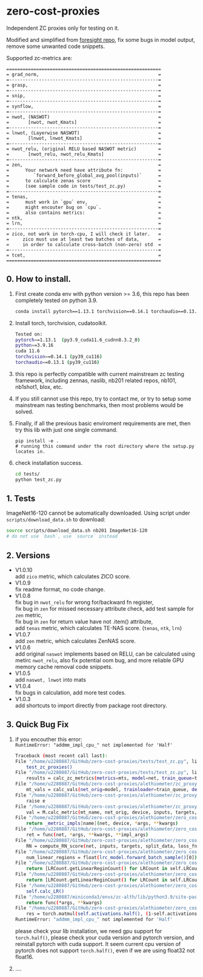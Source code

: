 <!--
 * @Author: ViolinSolo
 * @Date: 2023-03-26 10:11:01
 * @LastEditTime: 2023-04-30 17:25:08
 * @LastEditors: ViolinSolo
 * @Description: Readme
 * @FilePath: /zero-cost-proxies/README.md
-->
# zero-cost-proxies
Independent ZC proxies only for testing on it. 

Modified and simplified from [foresight repo](https://github.com/SamsungLabs/zero-cost-nas), fix some bugs in model output, remove some unwanted code snippets.

Supported zc-metrics are:
```
=========================================================
= grad_norm,                                            =
=-------------------------------------------------------=
= grasp,                                                =
=-------------------------------------------------------=
= snip,                                                 =
=-------------------------------------------------------=
= synflow,                                              =
=-------------------------------------------------------=
= nwot, (NASWOT)                                        =
=       [nwot, nwot_Kmats]                              =
=-------------------------------------------------------=
= lnwot, (Layerwise NASWOT)                             =
=       [lnwot, lnwot_Kmats]                            =
=-------------------------------------------------------=
= nwot_relu, (original RELU based NASWOT metric)        =
=       [nwot_relu, nwot_relu_Kmats]                    =
=-------------------------------------------------------=
= zen,                                                  =
=      Your network need have attribute fn:             =
=         `forward_before_global_avg_pool(inputs)`      =
=      to calculate zenas score                         =
=      (see sample code in tests/test_zc.py)            =
=-------------------------------------------------------=
= tenas,                                                =
=      must work in `gpu` env,                          =
=      might encouter bug on `cpu`.                     =
=      also contains metrics:                           =
= ntk,                                                  =
= lrn,                                                  = 
=-------------------------------------------------------=
= zico, not work in torch-cpu, I will check it later.   =
=     zico must use at least two batches of data,       =
=     in order to calculate cross-batch (non-zero) std  =
=-------------------------------------------------------=
= tcet,                                                 =
=========================================================
```

## 0. How to install.
1. First create conda env with python version >= 3.6, this repo has been completely tested on python 3.9.  
    ```bash
    conda install pytorch==1.13.1 torchvision==0.14.1 torchaudio==0.13.1 pytorch-cuda=11.6 -c pytorch -c nvidia
    ```
2. Install torch, torchvision, cudatoolkit.
    ```bash
    Tested on:
    pytorch==1.13.1  (py3.9_cuda11.6_cudnn8.3.2_0)
    python==3.9.16
    cuda 11.6
    torchvision==0.14.1 (py39_cu116)
    torchaudio==0.13.1 (py39_cu116)
    ```
3. this repo is perfectly compatible with current mainstream zc testing framework, including zennas, naslib, nb201 related repos, nb101, nb1shot1, blox, etc.  

4. If you still cannot use this repo, try to contact me, or try to setup some mainstream nas testing benchmarks, then most problems would be solved.  

5. Finally, if all the previous basic enviroment requirements are met, then try this lib with just one single command.
    ```
    pip install -e .
    # running this command under the root directory where the setup.py locates in.
    ```
6. check installation success.
    ```bash
    cd tests/
    python test_zc.py
    ```



## 1. Tests
ImageNet16-120 cannot be automatically downloaded. Using script under `scripts/download_data.sh` to download:
```bash
source scripts/download_data.sh nb201 ImageNet16-120
# do not use `bash`, use `source` instead
```
## 2. Versions
- V1.0.10  
add `zico` metric, which calculates ZICO score.  
- V1.0.9  
fix readme format, no code change.
- V1.0.8  
fix bug in `nwot_relu` for wrong for/backward fn register,  
fix bug in `zen` for missed necessary attribute check, add test sample for `zen` metric,  
fix bug in `zen` for return value have not .item() attribute,  
add `tenas` metric, which calculates TE-NAS score. (`tenas`, `ntk`, `lrn`)
- V1.0.7  
add `zen` metric, which calculates ZenNAS score.
- V1.0.6  
add original `naswot` implements based on RELU, can be calculated using metirc `nwot_relu`, also fix potential oom bug, and more reliable GPU memory cache removal code snippets.  
- V1.0.5  
add `naswot, lnwot` into mats
- V1.0.4  
fix bugs in calculation, add more test codes.
- V1.0.3  
add shortcuts to import directly from package root directory.


## 3. Quick Bug Fix
1. if you encouther this error:   
    `RuntimeError: "addmm_impl_cpu_" not implemented for 'Half'`
    ```bash
    Traceback (most recent call last):
    File "/home/u2280887/GitHub/zero-cost-proxies/tests/test_zc.py", line 87, in <module>
        test_zc_proxies()
    File "/home/u2280887/GitHub/zero-cost-proxies/tests/test_zc.py", line 49, in test_zc_proxies
        results = calc_zc_metrics(metrics=mts, model=net, train_queue=train_loader, device=device, aggregate=True)
    File "/home/u2280887/GitHub/zero-cost-proxies/alethiometer/zc_proxy.py", line 115, in calc_zc_metrics
        mt_vals = calc_vals(net_orig=model, trainloader=train_queue, device=device, metric_names=metrics, loss_fn=loss_fn)
    File "/home/u2280887/GitHub/zero-cost-proxies/alethiometer/zc_proxy.py", line 101, in calc_vals
        raise e
    File "/home/u2280887/GitHub/zero-cost-proxies/alethiometer/zc_proxy.py", line 73, in calc_vals
        val = M.calc_metric(mt_name, net_orig, device, inputs, targets, loss_fn=loss_fn, split_data=ds)
    File "/home/u2280887/GitHub/zero-cost-proxies/alethiometer/zero_cost_metrics/__init__.py", line 42, in calc_metric
        return _metric_impls[name](net, device, *args, **kwargs)
    File "/home/u2280887/GitHub/zero-cost-proxies/alethiometer/zero_cost_metrics/__init__.py", line 24, in metric_impl
        ret = func(net, *args, **kwargs, **impl_args)
    File "/home/u2280887/GitHub/zero-cost-proxies/alethiometer/zero_cost_metrics/tenas.py", line 316, in compute_TENAS_score
        RN = compute_RN_score(net, inputs, targets, split_data, loss_fn, num_batch)
    File "/home/u2280887/GitHub/zero-cost-proxies/alethiometer/zero_cost_metrics/tenas.py", line 201, in compute_RN_score
        num_linear_regions = float(lrc_model.forward_batch_sample()[0])
    File "/home/u2280887/GitHub/zero-cost-proxies/alethiometer/zero_cost_metrics/tenas.py", line 170, in forward_batch_sample
        return [LRCount.getLinearReginCount() for LRCount in self.LRCounts]
    File "/home/u2280887/GitHub/zero-cost-proxies/alethiometer/zero_cost_metrics/tenas.py", line 170, in <listcomp>
        return [LRCount.getLinearReginCount() for LRCount in self.LRCounts]
    File "/home/u2280887/GitHub/zero-cost-proxies/alethiometer/zero_cost_metrics/tenas.py", line 93, in getLinearReginCount
        self.calc_LR()
    File "/home/u2280887/miniconda3/envs/zc-alth/lib/python3.9/site-packages/torch/autograd/grad_mode.py", line 27, in decorate_context
        return func(*args, **kwargs)
    File "/home/u2280887/GitHub/zero-cost-proxies/alethiometer/zero_cost_metrics/tenas.py", line 62, in calc_LR
        res = torch.matmul(self.activations.half(), (1-self.activations).T.half())
    RuntimeError: "addmm_impl_cpu_" not implemented for 'Half'
    ```
    please check your lib installation, we need gpu support for `torch.half()`, please check your cuda version and pytorch version, and reinstall pytorch with cuda support. It seem current cpu version of pytorch does not support `torch.half()`, even if we are using float32 not float16.

2. ....